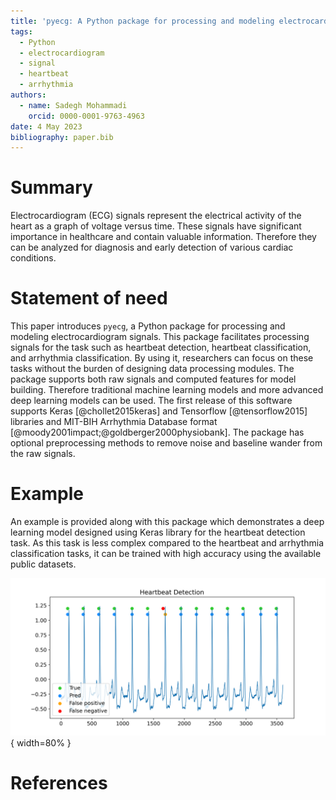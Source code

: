 ```yaml
---
title: 'pyecg: A Python package for processing and modeling electrocardiogram signals'
tags:
  - Python
  - electrocardiogram
  - signal
  - heartbeat
  - arrhythmia
authors:
  - name: Sadegh Mohammadi
    orcid: 0000-0001-9763-4963
date: 4 May 2023
bibliography: paper.bib
---
```


# Summary

Electrocardiogram (ECG) signals represent the electrical activity of the heart as a graph of voltage versus time. These signals have significant importance in healthcare and contain valuable information. Therefore they can be analyzed for diagnosis and early detection of various cardiac conditions. 


# Statement of need

This paper introduces `pyecg`, a Python package for processing and modeling electrocardiogram signals. This package facilitates processing signals for the task such as heartbeat detection, heartbeat classification, and arrhythmia classification. By using it, researchers can focus on these tasks without the burden of designing data processing modules. The package supports both raw signals and computed features for model building. Therefore traditional machine learning models and more advanced deep learning models can be used. The first release of this software supports Keras [@chollet2015keras] and Tensorflow [@tensorflow2015] libraries and MIT-BIH Arrhythmia Database format [@moody2001impact;@goldberger2000physiobank]. The package has optional preprocessing methods to remove noise and baseline wander from the raw signals.

# Example

An example is provided along with this package which demonstrates a deep learning model designed using Keras library for the heartbeat detection task. As this task is less complex compared to the heartbeat and arrhythmia classification tasks, it can be trained with high accuracy using the available public datasets.

![Example: heartbeat detection using deep learning.\label{fig:example}](mis.png){ width=80% }

# References